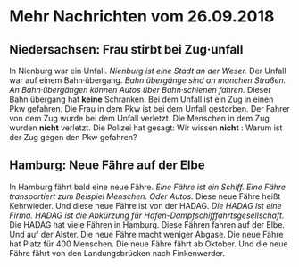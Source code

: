 # Mehr Nachrichten vom 26.09.2018


## Niedersachsen: Frau stirbt bei Zug·unfall
In Nienburg war ein Unfall. 
*Nienburg ist eine Stadt an der Weser.* Der Unfall war auf einem Bahn·übergang. 
*Bahn·übergänge sind an manchen Straßen.* 
*An Bahn·übergängen können Autos über Bahn·schienen fahren.* Dieser Bahn·übergang hat **keine** Schranken. Bei dem Unfall ist ein Zug in einen Pkw gefahren. Die Frau in dem Pkw ist bei dem Unfall gestorben. Der Fahrer von dem Zug wurde bei dem Unfall verletzt. Die Menschen in dem Zug wurden **nicht** verletzt. Die Polizei hat gesagt: Wir wissen **nicht** : Warum ist der Zug gegen den Pkw gefahren? 

## Hamburg: Neue Fähre auf der Elbe
In Hamburg fährt bald eine neue Fähre. 
*Eine Fähre ist ein Schiff.* 
*Eine Fähre transportiert zum Beispiel Menschen.* *Oder Autos.* Diese neue Fähre heißt Kehrwieder. Und diese neue Fähre ist von der HADAG. 
*Die HADAG ist eine Firma.* 
*HADAG ist die Abkürzung für Hafen-Dampfschifffahrtsgesellschaft.* Die HADAG hat viele Fähren in Hamburg. Diese Fähren fahren auf der Elbe. Und auf der Alster. Die neue Fähre macht weniger Abgase. Die neue Fähre hat Platz für 400 Menschen. Die neue Fähre fährt ab Oktober. Und die neue Fähre fährt von den Landungsbrücken nach Finkenwerder. 
